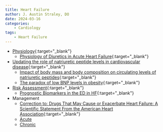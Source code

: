 ```yaml
---
title: Heart Failure
author: J. Austin Straley, DO
date: 2024-03-16
categories:
    - Cardiology
tags:
    - Heart Failure
---
```

- [Physiology](https://derangedphysiology.com/main/cicm-primary-exam/required-reading/cardiovascular-system){:target="_blank"}
    - [Physiology of Diuretics in Acute Heart Failure](https://pubmed.ncbi.nlm.nih.gov/32164892/){:target="_blank"}
- [Updating the role of natriuretic peptide levels in cardiovascular disease](https://pubmed.ncbi.nlm.nih.gov/22104459/){:target="_blank"}
    - [Impact of body mass and body composition on circulating levels of natriuretic peptides](https://pubmed.ncbi.nlm.nih.gov/16203929/){:target="_blank"}
    - [The paradox of low BNP levels in obesity](https://pubmed.ncbi.nlm.nih.gov/21523383/){:target="_blank"}
- [Risk Assessment](https://pubmed.ncbi.nlm.nih.gov/31526538/){:target="_blank"}
    - [Prognostic Biomarkers in the ED in HF](https://thoracickey.com/diagnostic-and-prognostic-biomarkers-in-emergency-department-heart-failure/){:target="_blank"}
- Management 
    - [Correction to: Drugs That May Cause or Exacerbate Heart Failure: A Scientific Statement From the American Heart Association](https://doi.org/10.1161/CIR.0000000000000449){:target="_blank"}
    - [Acute][1]
    - [Chronic][2]


[1]: /docs/im-guide/cards/heart-failure/acute-hf/index.md
[2]: /docs/im-guide/cards/heart-failure/chronic-hf.md